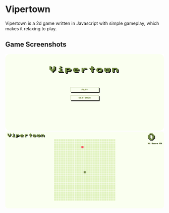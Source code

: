 # Vipertown

Vipertown is a 2d game written in Javascript with simple gameplay, which makes it relaxing to play. 

## Game Screenshots

![game menu page](assets/gamemenu.png)
![game playing page](assets/gamepage.png)